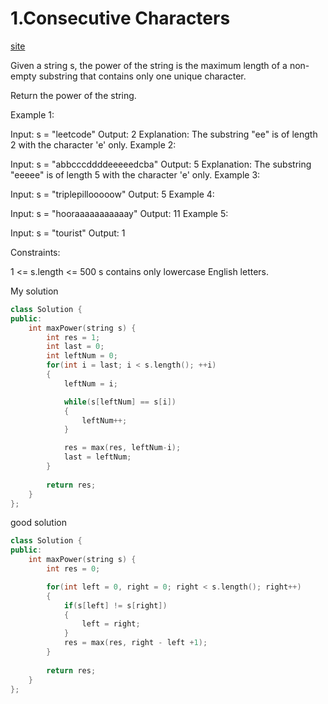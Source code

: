 # 1.Consecutive Characters
[site](https://leetcode.com/problems/consecutive-characters/)

Given a string s, the power of the string is the maximum length of a non-empty substring that contains only one unique character.

Return the power of the string.

 

Example 1:

Input: s = "leetcode"
Output: 2
Explanation: The substring "ee" is of length 2 with the character 'e' only.
Example 2:

Input: s = "abbcccddddeeeeedcba"
Output: 5
Explanation: The substring "eeeee" is of length 5 with the character 'e' only.
Example 3:

Input: s = "triplepillooooow"
Output: 5
Example 4:

Input: s = "hooraaaaaaaaaaay"
Output: 11
Example 5:

Input: s = "tourist"
Output: 1
 

Constraints:

1 <= s.length <= 500
s contains only lowercase English letters.

My solution
```c++
class Solution {
public:
    int maxPower(string s) {
        int res = 1;
        int last = 0;
        int leftNum = 0;
        for(int i = last; i < s.length(); ++i)
        {
            leftNum = i;

            while(s[leftNum] == s[i])
            {
                leftNum++;
            }

            res = max(res, leftNum-i); 
            last = leftNum;            
        }
        
        return res;
    }
};
```

good solution
```c++
class Solution {
public:
    int maxPower(string s) {
        int res = 0;

        for(int left = 0, right = 0; right < s.length(); right++)
        {
            if(s[left] != s[right])
            {
                left = right;
            }
            res = max(res, right - left +1); 
        }
        
        return res;
    }
};
```
